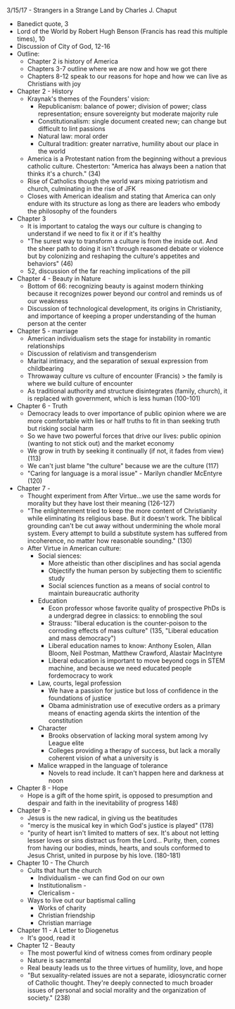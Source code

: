 3/15/17 - Strangers in a Strange Land by Charles J. Chaput
* Banedict quote, 3
* Lord of the World by Robert Hugh Benson (Francis has read this multiple times), 10
* Discussion of City of God, 12-16
* Outline:
    * Chapter 2 is history of America 
    * Chapters 3-7 outline where we are now and how we got there
    * Chapters 8-12 speak to our reasons for hope and how we can live as Christians with joy 
* Chapter 2 - History 
    * Kraynak's themes of the Founders' vision:
        * Republicanism: balance of power; division of power; class representation; ensure sovereignty but moderate majority rule 
        * Constitutionalism: single document created new; can change but difficult to lint passions
        * Natural law: moral order 
        * Cultural tradition: greater narrative, humility about our place in the world 
    * America is a Protestant nation from the beginning without a previous catholic culture. Chesterton: "America has always been a nation that thinks it's a church." (34)
    * Rise of Catholics though the world wars mixing patriotism and church, culminating in the rise of JFK
    * Closes with American idealism and stating that America can only endure with its structure as long as there are leaders who embody the philosophy of the founders
* Chapter 3
    * It is important to catalog the ways our culture is changing to understand if we need to fix it or if it's healthy
    * "The surest way to transform a culture is from the inside out. And the sheer path to doing it isn't through reasoned debate or violence but by colonizing and reshaping the culture's appetites and behaviors" (46)
    * 52, discussion of the far reaching implications of the pill
* Chapter 4 - Beauty in Nature
    * Bottom of 66: recognizing beauty is against modern thinking because it recognizes power beyond our control and reminds us of our weakness
    * Discussion of technological development, its origins in Christianity, and importance of keeping a proper understanding of the human person at the center
* Chapter 5 - marriage
    * American individualism sets the stage for instability in romantic relationships 
    * Discussion of relativism and transgenderism 
    * Marital intimacy, and the separation of sexual expression from childbearing 
    * Throwaway culture vs culture of encounter (Francis) > the family is where we build culture of encounter
    * As traditional authority and structure disintegrates (family, church), it is replaced with government, which is less human (100-101)
* Chapter 6 - Truth
    * Democracy leads to over importance of public opinion where we are more comfortable with lies or half truths to fit in than seeking truth but risking social harm
    * So we have two powerful forces that drive our lives: public opinion (wanting to not stick out) and the market economy 
    * We grow in truth by seeking it continually (if not, it fades from view) (113)
    * We can't just blame "the culture" because we are the culture (117)
    * "Caring for language is a moral issue" - Marilyn chandler McEntyre (120)
* Chapter 7 - 
    * Thought experiment from After Virtue...we use the same words for morality but they have lost their meaning (126-127)
    * "The enlightenment tried to keep the more content of Christianity while eliminating its religious base. But it doesn't work. The biblical grounding can't be cut away without undermining the whole moral system. Every attempt to build a substitute system has suffered from incoherence, no matter how reasonable sounding." (130)
    * After Virtue in American culture:
        * Social siences: 
            * More atheistic than other disciplines and has social agenda
            * Objectify the human person by subjecting them to scientific study
            * Social sciences function as a means of social control to maintain bureaucratic authority 
        * Education 
            * Econ professor whose favorite quality of prospective PhDs is a undergrad degree in classics: to ennobling the soul
            * Strauss: "liberal education is the counter-poison to the corroding effects of mass culture" (135, "Liberal education and mass democracy")
            * Liberal education names to know: Anthony Esolen, Allan Bloom, Neil Postman, Matthew Crawford, Alastair MacIntyre
            * Liberal education is important to move beyond cogs in STEM machine, and because we need educated people fordemocracy  to work 
        * Law, courts, legal profession 
            * We have a passion for justice but loss of confidence in the foundations of justice
            * Obama administration use of executive orders as a primary means of enacting agenda skirts the intention of the constitution 
        * Character 
            * Brooks observation of lacking moral system among Ivy League elite
            * Colleges providing a therapy of success, but lack a morally coherent vision of what a university is 
        * Malice wrapped in the language of tolerance
            * Novels to read include. It can't happen here and darkness at noon
* Chapter 8 - Hope
    * Hope is a gift of the home spirit, is opposed to presumption and despair and faith in the inevitability of progress 148)
* Chapter 9 - 
    * Jesus is the new radical, in giving us the beatitudes 
    * "mercy is the musical key in which God's justice is played" (178)
    * "purity of heart isn't limited to matters of sex. It's about not letting lesser loves or sins distract us from the Lord… Purity, then, comes from having our bodies, minds, hearts, and souls conformed to Jesus Christ, united in purpose by his love. (180-181)
* Chapter 10 - The Church
    * Cults that hurt the church 
        * Individualism - we can find God on our own
        * Institutionalism - 
        * Clericalism - 
    * Ways to live out our baptismal calling
        * Works of charity
        * Christian friendship
        * Christian marriage 
* Chapter 11 - A Letter to Diogenetus
    * It's good, read it
* Chapter 12 - Beauty 
    * The most powerful kind of witness comes from ordinary people
    * Nature is sacramental 
    * Real beauty leads us to the three virtues of humility, love, and hope
    * "But sexuality-related issues are not a separate, idiosyncratic corner of Catholic thought. They're deeply connected to much broader issues of personal and social morality and the organization of society." (238)
